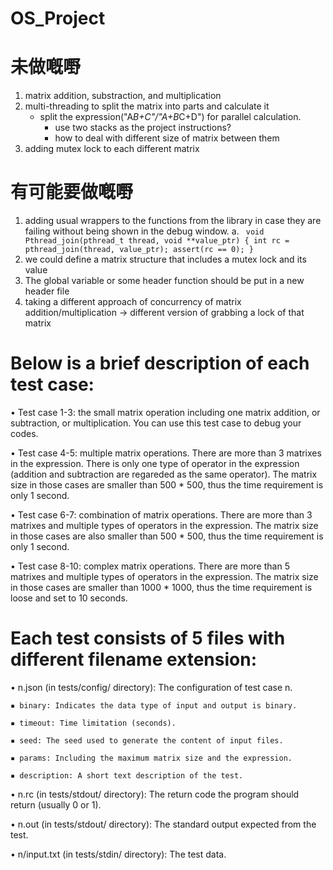 # OS_Project

# 未做嘅嘢
1. matrix addition, substraction, and multiplication
2. multi-threading to split the matrix into parts and calculate it
    - split the expression("A*B+C"/"A+B*C+D") for parallel calculation.
       - use two stacks as the project instructions?
       - how to deal with different size of matrix between them
3. adding mutex lock to each different matrix
   
# 有可能要做嘅嘢
1. adding usual wrappers to the functions from the library in case they are failing without being shown in the debug window.
    a. ``` void Pthread_join(pthread_t thread, void **value_ptr) {
    int rc = pthread_join(thread, value_ptr);
    assert(rc == 0);
}```
2. we could define a matrix structure that includes a mutex lock and its value
3. The global variable or some header function should be put in a new header file
4. taking a different approach of concurrency of matrix addition/multiplication -> different version of grabbing a lock of that matrix
   
# Below is a brief description of each test case:
• Test case 1-3: the small matrix operation including one matrix addition, or subtraction, or multiplication. You can use this test case to debug your codes.

• Test case 4-5: multiple matrix operations. There are more than 3 matrixes in the expression. There is only one type of operator in the expression (addition and subtraction are regareded as the same operator). The matrix size in those cases are smaller than 500 * 500, thus the time requirement is only 1 second.

• Test case 6-7: combination of matrix operations. There are more than 3 matrixes and multiple types of operators in the expression. The matrix size in those cases are also smaller than 500 * 500, thus the time requirement is only 1 second.

• Test case 8-10: complex matrix operations. There are more than 5 matrixes and multiple types of operators in the expression. The matrix size in those cases are smaller than 1000 * 1000, thus the time requirement is loose and set to 10 seconds.


# Each test consists of 5 files with different filename extension:

• n.json (in tests/config/ directory): The configuration of test case n.

    ▪ binary: Indicates the data type of input and output is binary.
    
    ▪ timeout: Time limitation (seconds).
    
    ▪ seed: The seed used to generate the content of input files.
    
    ▪ params: Including the maximum matrix size and the expression.
    
    ▪ description: A short text description of the test.
    
• n.rc (in tests/stdout/ directory): The return code the program should return (usually 0 or 1).

• n.out (in tests/stdout/ directory): The standard output expected from the test.

• n/input.txt (in tests/stdin/ directory): The test data.
